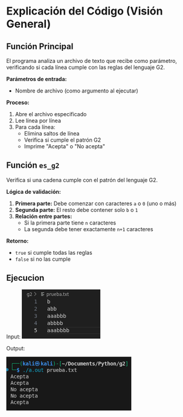 # Explicación del Código (Visión General)

## Función Principal
El programa analiza un archivo de texto que recibe como parámetro, verificando si cada línea cumple con las reglas del lenguaje G2.

**Parámetros de entrada:**
- Nombre de archivo (como argumento al ejecutar)

**Proceso:**
1. Abre el archivo especificado
2. Lee línea por línea
3. Para cada línea:
   - Elimina saltos de línea
   - Verifica si cumple el patrón G2
   - Imprime "Acepta" o "No acepta"

## Función `es_g2`
Verifica si una cadena cumple con el patrón del lenguaje G2.

**Lógica de validación:**
1. **Primera parte:** Debe comenzar con caracteres `a` o `0` (uno o más)
2. **Segunda parte:** El resto debe contener solo `b` o `1`
3. **Relación entre partes:** 
   - Si la primera parte tiene `n` caracteres
   - La segunda debe tener exactamente `n+1` caracteres

**Retorno:**
- `true` si cumple todas las reglas
- `false` si no las cumple

## Ejecucion
Input:
![alt text](image.png)

Output:

![alt text](image-1.png)